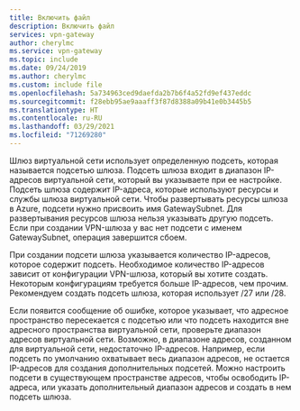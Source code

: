 ```yaml
---
title: Включить файл
description: Включить файл
services: vpn-gateway
author: cherylmc
ms.service: vpn-gateway
ms.topic: include
ms.date: 09/24/2019
ms.author: cherylmc
ms.custom: include file
ms.openlocfilehash: 5a734963ced9daefda2b7b6f4a52fd9ef437eddc
ms.sourcegitcommit: f28ebb95ae9aaaff3f87d8388a09b41e0b3445b5
ms.translationtype: HT
ms.contentlocale: ru-RU
ms.lasthandoff: 03/29/2021
ms.locfileid: "71269280"
---
```

Шлюз виртуальной сети использует определенную подсеть, которая называется подсетью шлюза. Подсеть шлюза входит в диапазон IP-адресов виртуальной сети, который вы указываете при ее настройке. Подсеть шлюза содержит IP-адреса, которые используют ресурсы и службы шлюза виртуальной сети. Чтобы развертывать ресурсы шлюза в Azure, подсети нужно присвоить имя GatewaySubnet. Для развертывания ресурсов шлюза нельзя указывать другую подсеть. Если при создании VPN-шлюза у вас нет подсети с именем GatewaySubnet, операция завершится сбоем.

При создании подсети шлюза указывается количество IP-адресов, которое содержит подсеть. Необходимое количество IP-адресов зависит от конфигурации VPN-шлюза, который вы хотите создать. Некоторым конфигурациям требуется больше IP-адресов, чем прочим. Рекомендуем создать подсеть шлюза, которая использует /27 или /28.

Если появится сообщение об ошибке, которое указывает, что адресное пространство пересекается с подсетью или что подсеть находится вне адресного пространства виртуальной сети, проверьте диапазон адресов виртуальной сети. Возможно, в диапазоне адресов, созданном для виртуальной сети, недостаточно IP-адресов. Например, если подсеть по умолчанию охватывает весь диапазон адресов, не остается IP-адресов для создания дополнительных подсетей. Можно настроить подсети в существующем пространстве адресов, чтобы освободить IP-адреса, или указать дополнительный диапазон адресов и создать в нем подсеть шлюза.